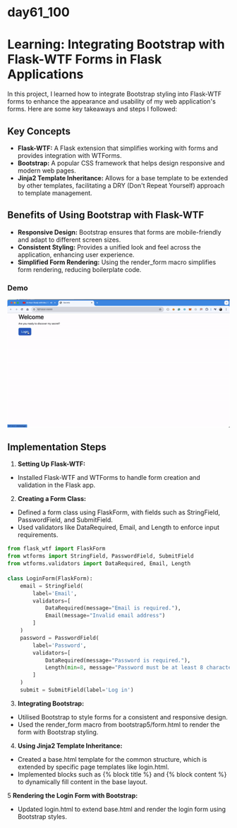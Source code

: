 # day61_100

# Learning: Integrating Bootstrap with Flask-WTF Forms in Flask Applications
In this project, I learned how to integrate Bootstrap styling into Flask-WTF forms to enhance the appearance and usability of my web application's forms. Here are some key takeaways and steps I followed:

## Key Concepts
- **Flask-WTF:** A Flask extension that simplifies working with forms and provides integration with WTForms.
- **Bootstrap:** A popular CSS framework that helps design responsive and modern web pages.
- **Jinja2 Template Inheritance:** Allows for a base template to be extended by other templates, facilitating a DRY (Don't Repeat Yourself) approach to template management.

## Benefits of Using Bootstrap with Flask-WTF

- **Responsive Design:** Bootstrap ensures that forms are mobile-friendly and adapt to different screen sizes.
- **Consistent Styling:** Provides a unified look and feel across the application, enhancing user experience.
- **Simplified Form Rendering:** Using the render_form macro simplifies form rendering, reducing boilerplate code.

### Demo
![](https://github.com/AlvinChin1608/day61_100/blob/main/gif_demo/ScreenRecording2024-07-28at20.59.00-ezgif.com-video-to-gif-converter.gif)

## Implementation Steps
1. **Setting Up Flask-WTF:**
  - Installed Flask-WTF and WTForms to handle form creation and validation in the Flask app.

2. **Creating a Form Class:**
  - Defined a form class using FlaskForm, with fields such as StringField, PasswordField, and SubmitField.
  - Used validators like DataRequired, Email, and Length to enforce input requirements.

```python
from flask_wtf import FlaskForm
from wtforms import StringField, PasswordField, SubmitField
from wtforms.validators import DataRequired, Email, Length

class LoginForm(FlaskForm):
    email = StringField(
        label='Email',
        validators=[
            DataRequired(message="Email is required."),
            Email(message="Invalid email address")
        ]
    )
    password = PasswordField(
        label='Password',
        validators=[
            DataRequired(message="Password is required."),
            Length(min=8, message="Password must be at least 8 characters long")
        ]
    )
    submit = SubmitField(label='Log in')
```
3. **Integrating Bootstrap:**
  - Utilised Bootstrap to style forms for a consistent and responsive design.
  - Used the render_form macro from bootstrap5/form.html to render the form with Bootstrap styling.

4. **Using Jinja2 Template Inheritance:**
  - Created a base.html template for the common structure, which is extended by specific page templates like login.html.
  - Implemented blocks such as {% block title %} and {% block content %} to dynamically fill content in the base layout.

5 **Rendering the Login Form with Bootstrap:**
  - Updated login.html to extend base.html and render the login form using Bootstrap styles.


